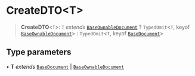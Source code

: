 # CreateDTO\<T\>

> **CreateDTO**\<`T`\>: `T` *extends* [`BaseOwnableDocument`](../interfaces/BaseOwnableDocument.md) ? `TypedOmit`\<`T`, keyof [`BaseOwnableDocument`](../interfaces/BaseOwnableDocument.md)\> : `TypedOmit`\<`T`, keyof [`BaseDocument`](../interfaces/BaseDocument.md)\>

## Type parameters

• **T** *extends* [`BaseDocument`](../interfaces/BaseDocument.md) \| [`BaseOwnableDocument`](../interfaces/BaseOwnableDocument.md)
